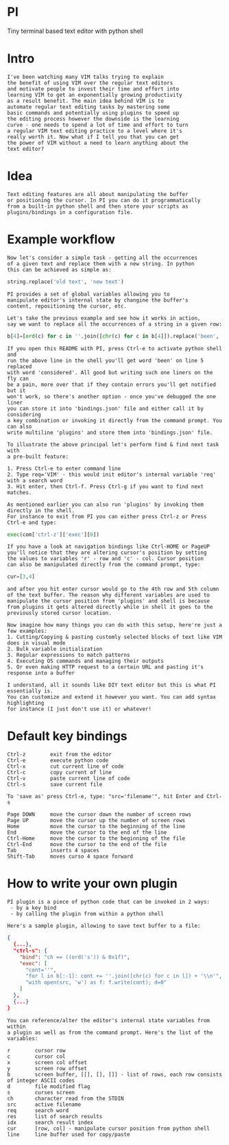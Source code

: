 # PI
Tiny terminal based text editor with python shell

# Intro
    I've been watching many VIM talks trying to explain
    the benefit of using VIM over the regular text editors
    and motivate people to invest their time and effort into
    learning VIM to get an exponentially growing productivity
    as a result benefit. The main idea behind VIM is to
    automate regular text editing tasks by mastering some
    basic commands and potentially using plugins to speed up
    the editing process however the downside is the learning
    curve - one needs to spend a lot of time and effort to turn
    a regular VIM text editing practice to a level where it's
    really worth it. Now what if I tell you that you can get
    the power of VIM without a need to learn anything about the
    text editor?

# Idea
    Text editing features are all about manipulating the buffer
    or positioning the cursor. In PI you can do it programmatically
    from a built-in python shell and then store your scripts as
    plugins/bindings in a configuration file.

# Example workflow
    Now let's consider a simple task - getting all the occurrences
    of a given text and replace them with a new string. In python
    this can be achieved as simple as:

```python
string.replace('old text', 'new text')
```

    PI provides a set of global variables allowing you to
    manipulate editor's internal state by changine the buffer's
    content, repositioning the cursor, etc.

    Let's take the previous example and see how it works in action,
    say we want to replace all the occurrences of a string in a given row:

```python
b[4]=[ord(c) for c in ''.join([chr(c) for c in b[4]]).replace('been', 'considered')]
```

    If you open this README with PI, press Ctrl-e to activate python shell and
    run the above line in the shell you'll get word 'been' on line 5 replaced
    with word 'considered'. All good but writing such one liners on the fly can
    be a pain, more over that if they contain errors you'll get notified but it
    won't work, so there's another option - once you've debugged the one liner
    you can store it into 'bindings.json' file and either call it by considering
    a key combination or invoking it directly from the command prompt. You can also
    write multiline 'plugins' and store them into 'bindings.json' file.

    To illustrate the above principal let's perform find & find next task with
    a pre-built feature:

    1. Press Ctrl-e to enter command line
    2. Type req='VIM' - this would init editor's internal variable 'req' with a search word
    3. Hit enter, then Ctrl-f. Press Ctrl-g if you want to find next matches.

    As mentioned earlier you can also run 'plugins' by invoking them directly in the shell.
    For instance to exit from PI you can either press Ctrl-z or Press Ctrl-e and type:
    
```python
exec(com['ctrl-z']['exec'][0])
```

    If you have a look at navigation bindings like Ctrl-HOME or PageUP
    you'll notice that they are altering cursor's position by setting
    the values to variables 'r' - row and 'c' - col. Cursor position
    can also be manipulated directly from the command prompt, type:

```python
cur=[3,4]
```

    and after you hit enter cursor would go to the 4th row and 5th column
    of the text buffer. The reason why different variables are used to
    manipulate the cursor position from 'plugins' and shell is because
    from plugins it gets altered directly while in shell it goes to the
    previously stored cursor location.

    Now imagine how many things you can do with this setup, here're just a few examples:
    1. Cutting/Copying & pasting customly selected blocks of text like VIM does in visual mode
    2. Bulk variable initialization
    3. Regular expressions to match patterns
    4. Executing OS commands and managing their outputs
    5. Or even making HTTP request to a certain URL and pasting it's response into a buffer

    I understand, all it sounds like DIY text editor but this is what PI essentially is.
    You can customize and extend it however you want. You can add syntax highlighting
    for instance (I just don't use it) or whatever!

# Default key bindings
    Ctrl-z        exit from the editor
    Ctrl-e        execute python code
    Ctrl-x        cut current line of code
    Ctrl-c        copy current of line
    Ctrl-v        paste current line of code
    Ctrl-s        save current file
    
    To 'save as' press Ctrl-e, type: "src='filename'", hit Enter and Ctrl-s

    Page DOWN     move the cursor down the number of screen rows
    Page UP       move the cursor up the number of screen rows
    Home          move the cursor to the beginning of the line
    End           move the cursor to the end of the line
    Ctrl-Home     move the cursor to the beginning of the file
    Ctrl-End      move the cursor to the end of the file
    Tab           inserts 4 spaces
    Shift-Tab     moves curso 4 space forward

# How to write your own plugin
    PI plugin is a piece of python code that can be invoked in 2 ways:
     - by a key bind
     - by calling the plugin from within a python shell

    Here's a sample plugin, allowing to save text buffer to a file:

```json
{
  {...},
  "ctrl-s": {
    "bind": "ch == ((ord('s')) & 0x1f)",
    "exec": [
      "cont=''",
      "for l in b[:-1]: cont += ''.join([chr(c) for c in l]) + '\\n'",
      "with open(src, 'w') as f: f.write(cont); d=0"
    ]
  },
  {...}
}
```

    You can reference/alter the editor's internal state variables from within
    a plugin as well as from the command prompt. Here's the list of the variables:

    r        cursor row
    c        cursor col
    x        screen col offset
    y        screen row offset
    b        screen buffer, [[], [], []] - list of rows, each row consists of integer ASCII codes
    d        file modified flag
    s        curses screen
    ch       character read from the STDIN
    src      active filename
    req      search word
    res      list of search results
    idx      search result index
    cur      [row, col] - manipulate cursor position from python shell
    line     line buffer used for copy/paste

